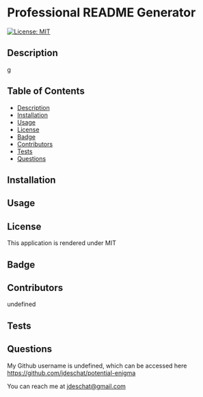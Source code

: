 # Professional README Generator

  [![License: MIT](https://img.shields.io/badge/License-MIT-yellow.svg)](https://opensource.org/licenses/MIT)
  ## Description
  g

  ## Table of Contents
  - [Description](#description)
  - [Installation](#installation)
  - [Usage](#usage)
  - [License](#license)
  - [Badge](#badge)
  - [Contributors](#contributors)
  - [Tests](#tests)
  - [Questions](#questions)

  ## Installation
  

  ## Usage
  

  ## License
This application is rendered under MIT

  ## Badge
  

  ## Contributors
  undefined

  ## Tests
  

  ## Questions
  
  My Github username is undefined, which can be accessed here https://github.com/jdeschat/potential-enigma

  You can reach me at jdeschat@gmail.com

